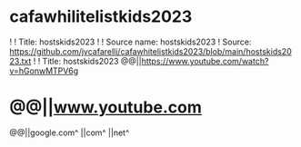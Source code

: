 # cafawhilitelistkids2023
!
! Title: hostskids2023
!
! Source name: hostskids2023
! Source: https://github.com/jvcafarelli/cafawhitelistkids2023/blob/main/hostskids2023.txt
!
! Title: hostskids2023
@@||https://www.youtube.com/watch?v=hGonwMTPV6g
# @@||www.youtube.com
@@||google.com^
||com^
||net^
